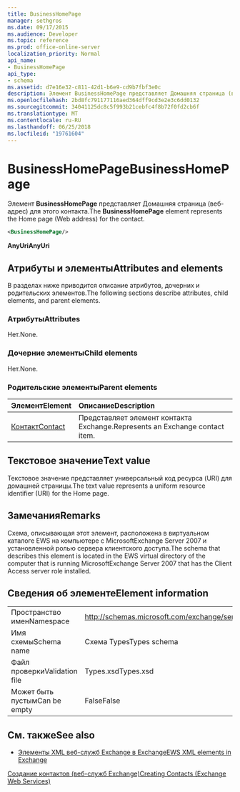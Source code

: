 ```yaml
---
title: BusinessHomePage
manager: sethgros
ms.date: 09/17/2015
ms.audience: Developer
ms.topic: reference
ms.prod: office-online-server
localization_priority: Normal
api_name:
- BusinessHomePage
api_type:
- schema
ms.assetid: d7e16e32-c811-42d1-b6e9-cd9b7fbf3e0c
description: Элемент BusinessHomePage представляет Домашняя страница (веб-адрес) для этого контакта.
ms.openlocfilehash: 2bd8fc791177116aed364dff9cd3e2e3c6dd0132
ms.sourcegitcommit: 34041125dc8c5f993b21cebfc4f8b72f0fd2cb6f
ms.translationtype: MT
ms.contentlocale: ru-RU
ms.lasthandoff: 06/25/2018
ms.locfileid: "19761604"
---
```

# <a name="businesshomepage"></a><span data-ttu-id="74afc-103">BusinessHomePage</span><span class="sxs-lookup"><span data-stu-id="74afc-103">BusinessHomePage</span></span>

<span data-ttu-id="74afc-104">Элемент **BusinessHomePage** представляет Домашняя страница (веб-адрес) для этого контакта.</span><span class="sxs-lookup"><span data-stu-id="74afc-104">The **BusinessHomePage** element represents the Home page (Web address) for the contact.</span></span> 
  
```xml
<BusinessHomePage/>
```

 <span data-ttu-id="74afc-105">**AnyUri**</span><span class="sxs-lookup"><span data-stu-id="74afc-105">**AnyUri**</span></span>
## <a name="attributes-and-elements"></a><span data-ttu-id="74afc-106">Атрибуты и элементы</span><span class="sxs-lookup"><span data-stu-id="74afc-106">Attributes and elements</span></span>

<span data-ttu-id="74afc-107">В разделах ниже приводится описание атрибутов, дочерних и родительских элементов.</span><span class="sxs-lookup"><span data-stu-id="74afc-107">The following sections describe attributes, child elements, and parent elements.</span></span>
  
### <a name="attributes"></a><span data-ttu-id="74afc-108">Атрибуты</span><span class="sxs-lookup"><span data-stu-id="74afc-108">Attributes</span></span>

<span data-ttu-id="74afc-109">Нет.</span><span class="sxs-lookup"><span data-stu-id="74afc-109">None.</span></span>
  
### <a name="child-elements"></a><span data-ttu-id="74afc-110">Дочерние элементы</span><span class="sxs-lookup"><span data-stu-id="74afc-110">Child elements</span></span>

<span data-ttu-id="74afc-111">Нет.</span><span class="sxs-lookup"><span data-stu-id="74afc-111">None.</span></span>
  
### <a name="parent-elements"></a><span data-ttu-id="74afc-112">Родительские элементы</span><span class="sxs-lookup"><span data-stu-id="74afc-112">Parent elements</span></span>

|<span data-ttu-id="74afc-113">**Элемент**</span><span class="sxs-lookup"><span data-stu-id="74afc-113">**Element**</span></span>|<span data-ttu-id="74afc-114">**Описание**</span><span class="sxs-lookup"><span data-stu-id="74afc-114">**Description**</span></span>|
|:-----|:-----|
|[<span data-ttu-id="74afc-115">Контакт</span><span class="sxs-lookup"><span data-stu-id="74afc-115">Contact</span></span>](contact.md) <br/> |<span data-ttu-id="74afc-116">Представляет элемент контакта Exchange.</span><span class="sxs-lookup"><span data-stu-id="74afc-116">Represents an Exchange contact item.</span></span>  <br/> |
   
## <a name="text-value"></a><span data-ttu-id="74afc-117">Текстовое значение</span><span class="sxs-lookup"><span data-stu-id="74afc-117">Text value</span></span>

<span data-ttu-id="74afc-118">Текстовое значение представляет универсальный код ресурса (URI) для домашней страницы.</span><span class="sxs-lookup"><span data-stu-id="74afc-118">The text value represents a uniform resource identifier (URI) for the Home page.</span></span>
  
## <a name="remarks"></a><span data-ttu-id="74afc-119">Замечания</span><span class="sxs-lookup"><span data-stu-id="74afc-119">Remarks</span></span>

<span data-ttu-id="74afc-120">Схема, описывающая этот элемент, расположена в виртуальном каталоге EWS на компьютере с MicrosoftExchange Server 2007 и установленной ролью сервера клиентского доступа.</span><span class="sxs-lookup"><span data-stu-id="74afc-120">The schema that describes this element is located in the EWS virtual directory of the computer that is running MicrosoftExchange Server 2007 that has the Client Access server role installed.</span></span>
  
## <a name="element-information"></a><span data-ttu-id="74afc-121">Сведения об элементе</span><span class="sxs-lookup"><span data-stu-id="74afc-121">Element information</span></span>

|||
|:-----|:-----|
|<span data-ttu-id="74afc-122">Пространство имен</span><span class="sxs-lookup"><span data-stu-id="74afc-122">Namespace</span></span>  <br/> |http://schemas.microsoft.com/exchange/services/2006/types  <br/> |
|<span data-ttu-id="74afc-123">Имя схемы</span><span class="sxs-lookup"><span data-stu-id="74afc-123">Schema name</span></span>  <br/> |<span data-ttu-id="74afc-124">Схема Types</span><span class="sxs-lookup"><span data-stu-id="74afc-124">Types schema</span></span>  <br/> |
|<span data-ttu-id="74afc-125">Файл проверки</span><span class="sxs-lookup"><span data-stu-id="74afc-125">Validation file</span></span>  <br/> |<span data-ttu-id="74afc-126">Types.xsd</span><span class="sxs-lookup"><span data-stu-id="74afc-126">Types.xsd</span></span>  <br/> |
|<span data-ttu-id="74afc-127">Может быть пустым</span><span class="sxs-lookup"><span data-stu-id="74afc-127">Can be empty</span></span>  <br/> |<span data-ttu-id="74afc-128">False</span><span class="sxs-lookup"><span data-stu-id="74afc-128">False</span></span>  <br/> |
   
## <a name="see-also"></a><span data-ttu-id="74afc-129">См. также</span><span class="sxs-lookup"><span data-stu-id="74afc-129">See also</span></span>



- [<span data-ttu-id="74afc-130">Элементы XML веб-служб Exchange в Exchange</span><span class="sxs-lookup"><span data-stu-id="74afc-130">EWS XML elements in Exchange</span></span>](ews-xml-elements-in-exchange.md)


[<span data-ttu-id="74afc-131">Создание контактов (веб-служб Exchange)</span><span class="sxs-lookup"><span data-stu-id="74afc-131">Creating Contacts (Exchange Web Services)</span></span>](http://msdn.microsoft.com/library/4845917e-70d1-481c-bbd7-011ec6571789%28Office.15%29.aspx)

